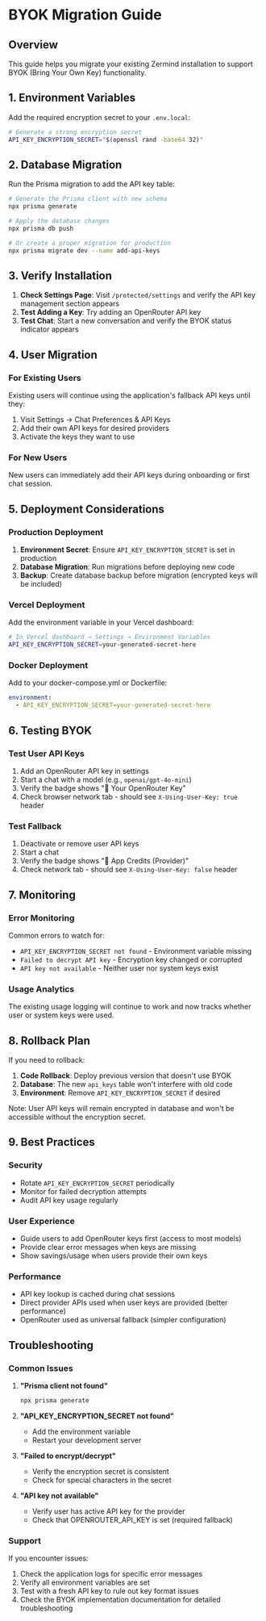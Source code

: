# BYOK Migration Guide

## Overview

This guide helps you migrate your existing Zermind installation to support BYOK (Bring Your Own Key) functionality.

## 1. Environment Variables

Add the required encryption secret to your `.env.local`:

```bash
# Generate a strong encryption secret
API_KEY_ENCRYPTION_SECRET="$(openssl rand -base64 32)"
```

## 2. Database Migration

Run the Prisma migration to add the API key table:

```bash
# Generate the Prisma client with new schema
npx prisma generate

# Apply the database changes
npx prisma db push

# Or create a proper migration for production
npx prisma migrate dev --name add-api-keys
```

## 3. Verify Installation

1. **Check Settings Page**: Visit `/protected/settings` and verify the API key management section appears
2. **Test Adding a Key**: Try adding an OpenRouter API key
3. **Test Chat**: Start a new conversation and verify the BYOK status indicator appears

## 4. User Migration

### For Existing Users

Existing users will continue using the application's fallback API keys until they:
1. Visit Settings → Chat Preferences & API Keys
2. Add their own API keys for desired providers
3. Activate the keys they want to use

### For New Users

New users can immediately add their API keys during onboarding or first chat session.

## 5. Deployment Considerations

### Production Deployment

1. **Environment Secret**: Ensure `API_KEY_ENCRYPTION_SECRET` is set in production
2. **Database Migration**: Run migrations before deploying new code
3. **Backup**: Create database backup before migration (encrypted keys will be included)

### Vercel Deployment

Add the environment variable in your Vercel dashboard:

```bash
# In Vercel dashboard → Settings → Environment Variables
API_KEY_ENCRYPTION_SECRET=your-generated-secret-here
```

### Docker Deployment

Add to your docker-compose.yml or Dockerfile:

```yaml
environment:
  - API_KEY_ENCRYPTION_SECRET=your-generated-secret-here
```

## 6. Testing BYOK

### Test User API Keys

1. Add an OpenRouter API key in settings
2. Start a chat with a model (e.g., `openai/gpt-4o-mini`)
3. Verify the badge shows "🔑 Your OpenRouter Key"
4. Check browser network tab - should see `X-Using-User-Key: true` header

### Test Fallback

1. Deactivate or remove user API keys
2. Start a chat
3. Verify the badge shows "🏢 App Credits (Provider)"
4. Check network tab - should see `X-Using-User-Key: false` header

## 7. Monitoring

### Error Monitoring

Common errors to watch for:
- `API_KEY_ENCRYPTION_SECRET not found` - Environment variable missing
- `Failed to decrypt API key` - Encryption key changed or corrupted
- `API key not available` - Neither user nor system keys exist

### Usage Analytics

The existing usage logging will continue to work and now tracks whether user or system keys were used.

## 8. Rollback Plan

If you need to rollback:

1. **Code Rollback**: Deploy previous version that doesn't use BYOK
2. **Database**: The new `api_keys` table won't interfere with old code
3. **Environment**: Remove `API_KEY_ENCRYPTION_SECRET` if desired

Note: User API keys will remain encrypted in database and won't be accessible without the encryption secret.

## 9. Best Practices

### Security
- Rotate `API_KEY_ENCRYPTION_SECRET` periodically
- Monitor for failed decryption attempts
- Audit API key usage regularly

### User Experience
- Guide users to add OpenRouter keys first (access to most models)
- Provide clear error messages when keys are missing
- Show savings/usage when users provide their own keys

### Performance
- API key lookup is cached during chat sessions
- Direct provider APIs used when user keys are provided (better performance)
- OpenRouter used as universal fallback (simpler configuration)

## Troubleshooting

### Common Issues

1. **"Prisma client not found"**
   ```bash
   npx prisma generate
   ```

2. **"API_KEY_ENCRYPTION_SECRET not found"**
   - Add the environment variable
   - Restart your development server

3. **"Failed to encrypt/decrypt"**
   - Verify the encryption secret is consistent
   - Check for special characters in the secret

4. **"API key not available"**
   - Verify user has active API key for the provider
   - Check that OPENROUTER_API_KEY is set (required fallback)

### Support

If you encounter issues:
1. Check the application logs for specific error messages
2. Verify all environment variables are set
3. Test with a fresh API key to rule out key format issues
4. Check the BYOK implementation documentation for detailed troubleshooting 